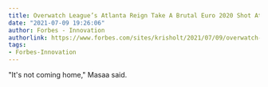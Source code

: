 ```yaml
---
title: Overwatch League’s Atlanta Reign Take A Brutal Euro 2020 Shot At London Rivals
date: "2021-07-09 19:26:06"
author: Forbes - Innovation
authorlink: https://www.forbes.com/sites/krisholt/2021/07/09/overwatch-leagues-atlanta-reign-take-a-brutal-euro-2020-shot-at-london-rivals/
tags:
- Forbes-Innovation
---
```

"It's not coming home," Masaa said.